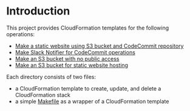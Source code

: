 # Introduction

This project provides CloudFormation templates for the following operations:

- [Make a static website using S3 bucket and CodeCommit repository](codecommit-s3-static-hosting/README.md)
- [Make Slack Notifier for CodeCommit operations](codecommit-sns-notifier/README.md)
- [Make an S3 bucket with no public access](s3-bucket-no-public-access/README.md)
- [Make an S3 bucket for static website hosting](s3-bucket-static-hosting/README.md)

Each directory consists of two files:

- a CloudFormation template to create, update, and delete a CloudFormation stack
- a simple [Makefile](https://en.wikipedia.org/wiki/Makefile) as a wrapper of a CloudFormation template
